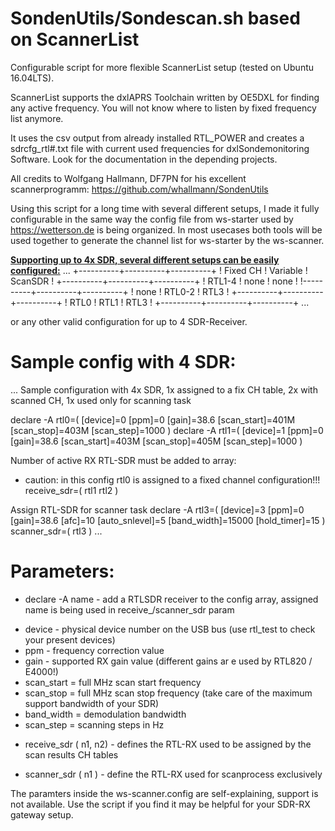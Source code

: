 # SondenUtils/Sondescan.sh based on ScannerList
Configurable script for more flexible ScannerList setup (tested on Ubuntu 16.04LTS).

ScannerList supports the dxlAPRS Toolchain written by OE5DXL for finding any active frequency. You will not know where to listen by fixed frequency list anymore.

It uses the csv output from already installed RTL_POWER and creates a sdrcfg_rtl#.txt file with current used frequencies for dxlSondemonitoring Software. Look for the documentation in the depending projects.

All credits to Wolfgang Hallmann, DF7PN for his excellent scannerprogramm:
https://github.com/whallmann/SondenUtils

Using this script for a long time with several different setups, I made it fully configurable in the same way the config file from ws-starter used by https://wetterson.de is being organized.
In most usecases both tools will be used together to generate the channel list for ws-starter by the ws-scanner.

<b><u>Supporting up to 4x SDR, several different setups can be easily configured:</u></b>
...
+----------+----------+----------+
! Fixed CH ! Variable ! ScanSDR  !
+----------+----------+----------+
!  RTL1-4  !  none    !  none    !
!----------+----------+----------+
!  none    !  RTL0-2  !  RTL3    !
+----------+----------+----------+
!  RTL0    !  RTL1    !  RTL3    !
+----------+----------+----------+
...

or any other valid configuration for up to 4 SDR-Receiver.

Sample config with 4 SDR:
=========================
...
Sample configuration with 4x SDR, 1x assigned to a fix CH table, 2x with scanned CH, 1x used only for scanning task

declare -A rtl0=( [device]=0 [ppm]=0 [gain]=38.6 [scan_start]=401M [scan_stop]=403M [scan_step]=1000 )
declare -A rtl1=( [device]=1 [ppm]=0 [gain]=38.6 [scan_start]=403M [scan_stop]=405M [scan_step]=1000 )

Number of active RX RTL-SDR must be added to array:
 - caution: in this config rtl0 is assigned to a fixed channel configuration!!!
receive_sdr=( rtl1 rtl2 )

Assign RTL-SDR for scanner task
declare -A rtl3=( [device]=3 [ppm]=0 [gain]=38.6 [afc]=10 [auto_snlevel]=5 [band_width]=15000 [hold_timer]=15 )
scanner_sdr=( rtl3 )
...

Parameters:
===========
* declare -A name  - add a RTLSDR receiver to the config array, assigned name is being used in receive_/scanner_sdr param
 - device - physical device number on the USB bus (use rtl_test to check your present devices)
 - ppm - frequency correction value
 - gain - supported RX gain value (different gains ar e used by RTL820 / E4000!)
 - scan_start = full MHz scan start frequency
 - scan_stop = full MHz scan stop frequency (take care of the maximum support bandwidth of your SDR)
 - band_width = demodulation bandwidth
 - scan_step = scanning steps in Hz

* receive_sdr ( n1, n2) - defines the RTL-RX used to be assigned by the scan results CH tables 

* scanner_sdr ( n1 ) - define the RTL-RX used for scanprocess exclusively

The paramters inside the ws-scanner.config are self-explaining, support is not available. Use the script if you find it may be helpful for your SDR-RX gateway setup.


